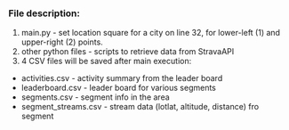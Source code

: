### File description:

1. main.py - set location square for a city on line 32, for lower-left (1) and upper-right (2) points.
2. other python files - scripts to retrieve data from StravaAPI
3. 4 CSV files will be saved after main execution:
  - activities.csv      - activity summary from the leader board
  - leaderboard.csv     - leader board for various segments
  - segments.csv        - segment info in the area
  - segment_streams.csv - stream data (lotlat, altitude, distance) fro segment
